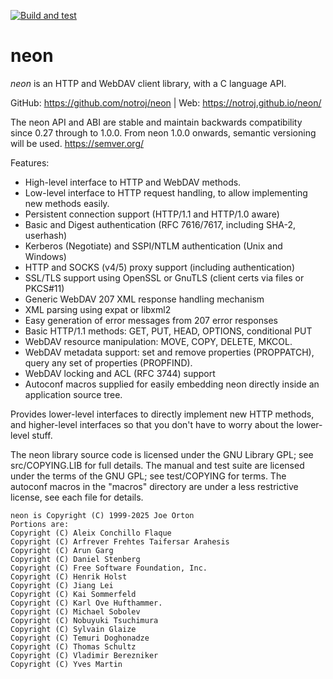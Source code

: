 
[![Build and test](https://github.com/notroj/neon/actions/workflows/ci.yml/badge.svg)](https://github.com/notroj/neon/actions/workflows/ci.yml)

# neon

_neon_ is an HTTP and WebDAV client library, with a C language API.

GitHub: https://github.com/notroj/neon | Web: https://notroj.github.io/neon/

The neon API and ABI are stable and maintain backwards compatibility
since 0.27 through to 1.0.0. From neon 1.0.0 onwards, semantic
versioning will be used. https://semver.org/

Features:

 - High-level interface to HTTP and WebDAV methods.
 - Low-level interface to HTTP request handling, to allow implementing
   new methods easily.
 - Persistent connection support (HTTP/1.1 and HTTP/1.0 aware)
 - Basic and Digest authentication (RFC 7616/7617, including SHA-2, userhash)
 - Kerberos (Negotiate) and SSPI/NTLM authentication (Unix and Windows)
 - HTTP and SOCKS (v4/5) proxy support (including authentication)
 - SSL/TLS support using OpenSSL or GnuTLS (client certs via files or PKCS#11)
 - Generic WebDAV 207 XML response handling mechanism
 - XML parsing using expat or libxml2
 - Easy generation of error messages from 207 error responses
 - Basic HTTP/1.1 methods: GET, PUT, HEAD, OPTIONS, conditional PUT
 - WebDAV resource manipulation: MOVE, COPY, DELETE, MKCOL.
 - WebDAV metadata support: set and remove properties (PROPPATCH), query
   any set of properties (PROPFIND).
 - WebDAV locking and ACL (RFC 3744) support
 - Autoconf macros supplied for easily embedding neon directly inside 
   an application source tree.

Provides lower-level interfaces to directly implement new HTTP
methods, and higher-level interfaces so that you don't have to worry
about the lower-level stuff.

The neon library source code is licensed under the GNU Library GPL;
see src/COPYING.LIB for full details.  The manual and test suite are
licensed under the terms of the GNU GPL; see test/COPYING for terms.
The autoconf macros in the "macros" directory are under a less
restrictive license, see each file for details.

~~~
neon is Copyright (C) 1999-2025 Joe Orton
Portions are:
Copyright (C) Aleix Conchillo Flaque
Copyright (C) Arfrever Frehtes Taifersar Arahesis
Copyright (C) Arun Garg
Copyright (C) Daniel Stenberg
Copyright (C) Free Software Foundation, Inc.
Copyright (C) Henrik Holst
Copyright (C) Jiang Lei
Copyright (C) Kai Sommerfeld
Copyright (C) Karl Ove Hufthammer.
Copyright (C) Michael Sobolev
Copyright (C) Nobuyuki Tsuchimura
Copyright (C) Sylvain Glaize
Copyright (C) Temuri Doghonadze
Copyright (C) Thomas Schultz
Copyright (C) Vladimir Berezniker
Copyright (C) Yves Martin
~~~
